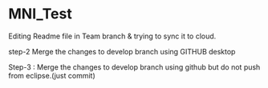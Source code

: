 # MNI_Test

Editing Readme file in Team branch & trying to sync it to cloud.

step-2 Merge the changes to develop branch using GITHUB desktop

Step-3 : Merge the changes to develop branch using github but do not push from eclipse.(just commit)